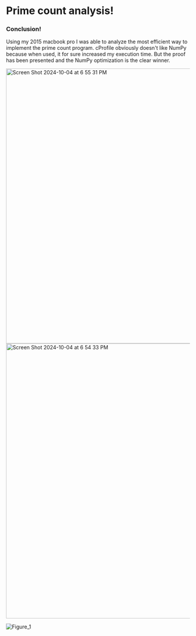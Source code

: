 # Prime count analysis!
### Conclusion!

Using my 2015 macbook pro I was able to analyze the most efficient way to implement the prime count program.
cProfile obviously doesn't like NumPy because when used, it for sure increased my execution time.
But the proof has been presented and the NumPy optimization is the clear winner.

<img width="752" alt="Screen Shot 2024-10-04 at 6 55 31 PM" src="https://github.com/user-attachments/assets/8ec8e9d5-e7f9-466c-ad99-9701e316afcc">

<img width="752" alt="Screen Shot 2024-10-04 at 6 54 33 PM" src="https://github.com/user-attachments/assets/5c25d761-cbc6-4b64-8632-194c2a1ad994">

![Figure_1](https://github.com/user-attachments/assets/59d0e678-a425-4130-b6ff-730349c5e6c8)
